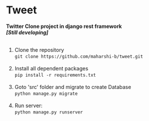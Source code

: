 # Tweet
**Twitter Clone project in django rest framework**<br>
***[Still developing]***<br><br>
1. Clone the repository<br>```git clone https://github.com/maharshi-b/tweet.git```<br><br>
2.  Install all dependent packages<br>
```pip install -r requirements.txt```<br><br>
3. Goto 'src' folder and migrate to create Database<br>```python manage.py migrate```<br><br>
4. Run server:<br>```python manage.py runserver```
